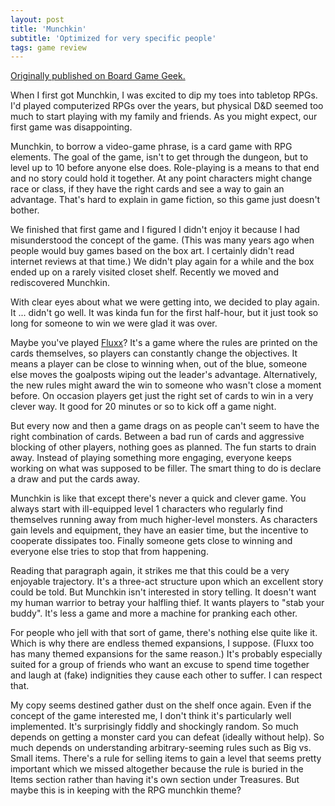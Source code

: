 ```yaml
---
layout: post
title: 'Munchkin'
subtitle: 'Optimized for very specific people'
tags: game review
---
```


[Originally published on Board Game
Geek.](https://boardgamegeek.com/thread/2613545/optimized-very-specific-people)

When I first got Munchkin, I was excited to dip my toes into tabletop
RPGs. I'd played computerized RPGs over the years, but physical D&D
seemed too much to start playing with my family and friends. As you
might expect, our first game was disappointing.

Munchkin, to borrow a video-game phrase, is a card game with RPG
elements. The goal of the game, isn't to get through the dungeon, but
to level up to 10 before anyone else does. Role-playing is a means to
that end and no story could hold it together. At any point characters
might change race or class, if they have the right cards and see a way
to gain an advantage. That's hard to explain in game fiction, so this
game just doesn't bother.

We finished that first game and I
figured I didn't enjoy it because I had misunderstood the concept of
the game. (This was many years ago when people would buy games based
on the box art. I certainly didn't read internet reviews at that
time.)  We didn't play again for a while and the box ended up on a
rarely visited closet shelf. Recently we moved and rediscovered
Munchkin.

With clear eyes about what we were getting into, we decided to play
again. It ... didn't go well. It was kinda fun for the first
half-hour, but it just took so long for someone to win we were glad it
was over.

Maybe you've played <a
href="https://boardgamegeek.com/boardgame/258/fluxx" >Fluxx</a>? It's
a game where the rules are printed on the cards themselves, so players
can constantly change the objectives. It means a player can be close
to winning when, out of the blue, someone else moves the goalposts
wiping out the leader's advantage. Alternatively, the new rules might
award the win to someone who wasn't close a moment before. On occasion
players get just the right set of cards to win in a very clever
way. It good for 20 minutes or so to kick off a game
night.

But every now and then a game drags on as people
can't seem to have the right combination of cards. Between a bad run
of cards and aggressive blocking of other players, nothing goes as
planned. The fun starts to drain away. Instead of playing something
more engaging, everyone keeps working on what was supposed to be
filler. The smart thing to do is declare a draw and put the cards
away.

Munchkin is like that except there's never a quick and
clever game. You always start with ill-equipped level 1 characters who
regularly find themselves running away from much higher-level
monsters. As characters gain levels and equipment, they have an easier
time, but the incentive to cooperate dissipates too. Finally someone
gets close to winning and everyone else tries to stop that from
happening.

Reading that paragraph again, it strikes me that
this could be a very enjoyable trajectory. It's a three-act structure
upon which an excellent story could be told. But Munchkin isn't
interested in story telling. It doesn't want my human warrior to
betray your halfling thief. It wants players to "stab your
buddy". It's less a game and more a machine for pranking each
other.

For people who jell with that sort of game, there's
nothing else quite like it. Which is why there are endless themed
expansions, I suppose. (Fluxx too has many themed expansions for the
same reason.) It's probably especially suited for a group of friends
who want an excuse to spend time together and laugh at (fake)
indignities they cause each other to suffer. I can respect
that.

My copy seems destined gather dust on the shelf once
again. Even if the concept of the game interested me, I don't think
it's particularly well implemented. It's surprisingly fiddly and
shockingly random. So much depends on getting a monster card you can
defeat (ideally without help). So much depends on understanding
arbitrary-seeming rules such as Big vs. Small items. There's a rule
for selling items to gain a level that seems pretty important which we
missed altogether because the rule is buried in the Items section
rather than having it's own section under Treasures. But maybe this is
in keeping with the RPG munchkin theme?
